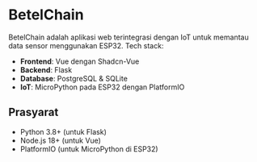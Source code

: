 # BetelChain

BetelChain adalah aplikasi web terintegrasi dengan IoT untuk memantau data sensor menggunakan ESP32. Tech stack:
- **Frontend**: Vue dengan Shadcn-Vue
- **Backend**: Flask
- **Database**: PostgreSQL & SQLite
- **IoT**: MicroPython pada ESP32 dengan PlatformIO

## Prasyarat
- Python 3.8+ (untuk Flask)
- Node.js 18+ (untuk Vue)
- PlatformIO (untuk MicroPython di ESP32)


